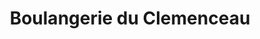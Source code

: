 ---
title: "Boulangerie du Clemenceau"
url: /parthenay/boulangerie-du-clemenceau/
shop: boulangerie
---